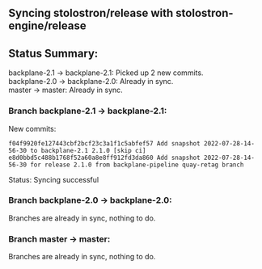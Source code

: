 ## Syncing stolostron/release with stolostron-engine/release

## Status Summary:

backplane-2.1 -> backplane-2.1: Picked up 2 new commits.  
backplane-2.0 -> backplane-2.0: Already in sync.  
master -> master: Already in sync.  

### Branch backplane-2.1 -> backplane-2.1:

New commits:

```
f04f9920fe127443cbf2bcf23c3a1f1c5abfef57 Add snapshot 2022-07-28-14-56-30 to backplane-2.1 2.1.0 [skip ci]
e8d0bbd5c488b1768f52a60a8e8ff912fd3da860 Add snapshot 2022-07-28-14-56-30 for release 2.1.0 from backplane-pipeline quay-retag branch
```

Status: Syncing successful

### Branch backplane-2.0 -> backplane-2.0:

Branches are already in sync, nothing to do.

### Branch master -> master:

Branches are already in sync, nothing to do.
